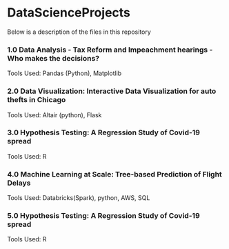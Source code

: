 # DataScienceProjects

Below is a description of the files in this repository

### 1.0 Data Analysis - Tax Reform and Impeachment hearings - Who makes the decisions?
Tools Used: Pandas (Python), Matplotlib

### 2.0 Data Visualization: Interactive Data Visualization for auto thefts in Chicago
Tools Used: Altair (python), Flask

### 3.0 Hypothesis Testing: A Regression Study of Covid-19 spread
Tools Used: R

### 4.0 Machine Learning at Scale: Tree-based Prediction of Flight Delays
Tools Used: Databricks(Spark), python, AWS, SQL

### 5.0 Hypothesis Testing: A Regression Study of Covid-19 spread
Tools Used: R
